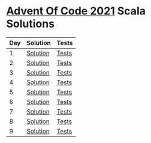 # [Advent Of Code 2021](https://adventofcode.com/2021) Scala Solutions

| Day | Solution                                       | Tests                                           | 
|-----|------------------------------------------------|-------------------------------------------------|
| 1   | [Solution](src/main/scala/day1/Solution.scala) | [Tests](src/test/scala/day1/SolutionSpec.scala) |
| 2   | [Solution](src/main/scala/day2/Solution.scala) | [Tests](src/test/scala/day2/SolutionSpec.scala) |
| 3   | [Solution](src/main/scala/day3/Solution.scala) | [Tests](src/test/scala/day3/SolutionSpec.scala) |
| 4   | [Solution](src/main/scala/day4/Solution.scala) | [Tests](src/test/scala/day4/SolutionSpec.scala) |
| 5   | [Solution](src/main/scala/day5/Solution.scala) | [Tests](src/test/scala/day5/SolutionSpec.scala) |
| 6   | [Solution](src/main/scala/day6/Solution.scala) | [Tests](src/test/scala/day6/SolutionSpec.scala) |
| 7   | [Solution](src/main/scala/day7/Solution.scala) | [Tests](src/test/scala/day7/SolutionSpec.scala) |
| 8   | [Solution](src/main/scala/day8/Solution.scala) | [Tests](src/test/scala/day8/SolutionSpec.scala) |
| 9   | [Solution](src/main/scala/day9/Solution.scala) | [Tests](src/test/scala/day9/SolutionSpec.scala) |
